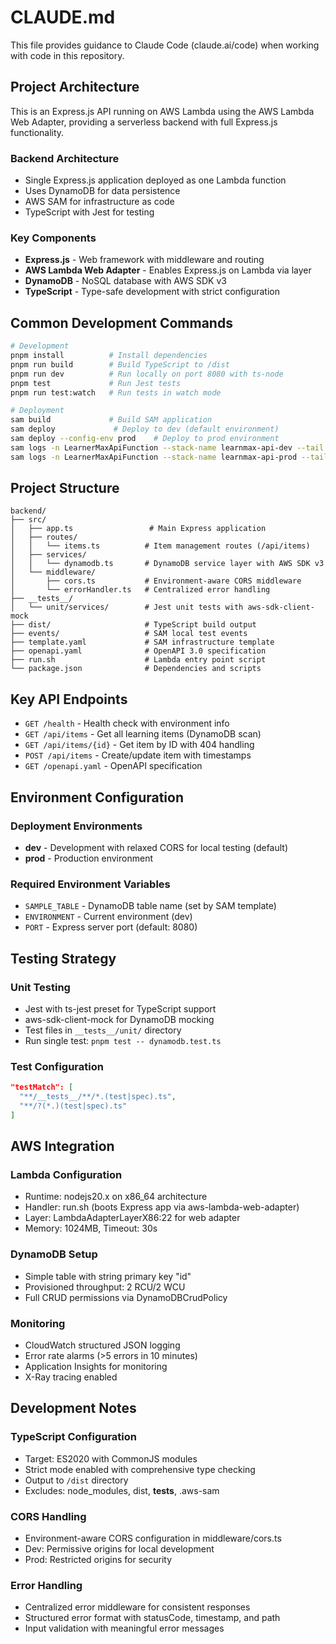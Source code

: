 # CLAUDE.md

This file provides guidance to Claude Code (claude.ai/code) when working with code in this repository.

## Project Architecture

This is an Express.js API running on AWS Lambda using the AWS Lambda Web Adapter, providing a serverless backend with full Express.js functionality.

### Backend Architecture
- Single Express.js application deployed as one Lambda function
- Uses DynamoDB for data persistence
- AWS SAM for infrastructure as code
- TypeScript with Jest for testing

### Key Components
- **Express.js** - Web framework with middleware and routing
- **AWS Lambda Web Adapter** - Enables Express.js on Lambda via layer
- **DynamoDB** - NoSQL database with AWS SDK v3
- **TypeScript** - Type-safe development with strict configuration

## Common Development Commands

```bash
# Development
pnpm install          # Install dependencies
pnpm run build        # Build TypeScript to /dist
pnpm run dev          # Run locally on port 8080 with ts-node
pnpm test             # Run Jest tests
pnpm run test:watch   # Run tests in watch mode

# Deployment
sam build             # Build SAM application
sam deploy             # Deploy to dev (default environment)
sam deploy --config-env prod    # Deploy to prod environment
sam logs -n LearnerMaxApiFunction --stack-name learnmax-api-dev --tail       # View dev Lambda logs
sam logs -n LearnerMaxApiFunction --stack-name learnmax-api-prod --tail      # View prod Lambda logs
```

## Project Structure

```
backend/
├── src/
│   ├── app.ts                 # Main Express application
│   ├── routes/
│   │   └── items.ts          # Item management routes (/api/items)
│   ├── services/
│   │   └── dynamodb.ts       # DynamoDB service layer with AWS SDK v3
│   └── middleware/
│       ├── cors.ts           # Environment-aware CORS middleware
│       └── errorHandler.ts   # Centralized error handling
├── __tests__/
│   └── unit/services/        # Jest unit tests with aws-sdk-client-mock
├── dist/                     # TypeScript build output
├── events/                   # SAM local test events
├── template.yaml             # SAM infrastructure template
├── openapi.yaml              # OpenAPI 3.0 specification
├── run.sh                    # Lambda entry point script
└── package.json              # Dependencies and scripts
```

## Key API Endpoints

- `GET /health` - Health check with environment info
- `GET /api/items` - Get all learning items (DynamoDB scan)
- `GET /api/items/{id}` - Get item by ID with 404 handling
- `POST /api/items` - Create/update item with timestamps
- `GET /openapi.yaml` - OpenAPI specification

## Environment Configuration

### Deployment Environments
- **dev** - Development with relaxed CORS for local testing (default)
- **prod** - Production environment

### Required Environment Variables
- `SAMPLE_TABLE` - DynamoDB table name (set by SAM template)
- `ENVIRONMENT` - Current environment (dev)
- `PORT` - Express server port (default: 8080)

## Testing Strategy

### Unit Testing
- Jest with ts-jest preset for TypeScript support
- aws-sdk-client-mock for DynamoDB mocking
- Test files in `__tests__/unit/` directory
- Run single test: `pnpm test -- dynamodb.test.ts`

### Test Configuration
```json
"testMatch": [
  "**/__tests__/**/*.(test|spec).ts",
  "**/?(*.)(test|spec).ts"
]
```

## AWS Integration

### Lambda Configuration
- Runtime: nodejs20.x on x86_64 architecture
- Handler: run.sh (boots Express app via aws-lambda-web-adapter)
- Layer: LambdaAdapterLayerX86:22 for web adapter
- Memory: 1024MB, Timeout: 30s

### DynamoDB Setup
- Simple table with string primary key "id"
- Provisioned throughput: 2 RCU/2 WCU
- Full CRUD permissions via DynamoDBCrudPolicy

### Monitoring
- CloudWatch structured JSON logging
- Error rate alarms (>5 errors in 10 minutes)
- Application Insights for monitoring
- X-Ray tracing enabled

## Development Notes

### TypeScript Configuration
- Target: ES2020 with CommonJS modules
- Strict mode enabled with comprehensive type checking
- Output to `/dist` directory
- Excludes: node_modules, dist, __tests__, .aws-sam

### CORS Handling
- Environment-aware CORS configuration in middleware/cors.ts
- Dev: Permissive origins for local development
- Prod: Restricted origins for security

### Error Handling
- Centralized error middleware for consistent responses
- Structured error format with statusCode, timestamp, and path
- Input validation with meaningful error messages